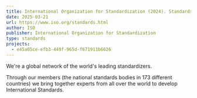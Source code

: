 ```yaml
---
title: International Organization for Standardization (2024). Standards.
date: 2025-03-21
url: https://www.iso.org/standards.html
author: ISO
publisher: International Organization for Standardization
type: standards
projects:
  - e45a05ce-efb3-449f-965d-f671911b6626
---
```

We're a global network of the world's leading standardizers.

Through our members (the national standards bodies in 173 different countries) we bring together experts from all over the world to develop International Standards.
